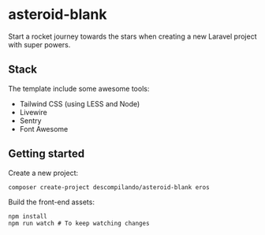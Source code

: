 # asteroid-blank

Start a rocket journey towards the stars when creating a new Laravel project with super powers.

## Stack

The template include some awesome tools:

- Tailwind CSS (using LESS and Node)
- Livewire
- Sentry
- Font Awesome

## Getting started

Create a new project:

```shell
composer create-project descompilando/asteroid-blank eros
```

Build the front-end assets:

```shell
npm install
npm run watch # To keep watching changes
```

